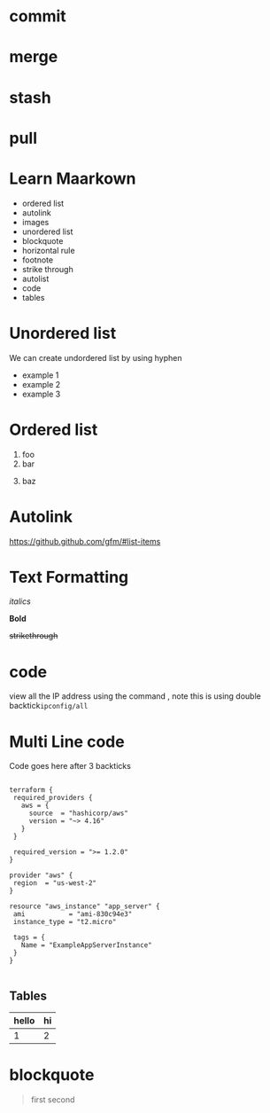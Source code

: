 # commit

# merge

# stash

# pull

# Learn Maarkown
- ordered list
- autolink
- images
- unordered list
- blockquote
- horizontal rule
- footnote
- strike through
- autolist
- code
- tables

# Unordered list  

We can create undordered list by using hyphen 
- example 1
- example 2 
- example 3 

# Ordered list 
1. foo
2. bar
3) baz


#  Autolink 
https://github.github.com/gfm/#list-items

# Text Formatting 

*italics*

**Bold**

~~strikethrough~~

# code

view all the IP address using the command , note this is using double 
 backtick``ipconfig/all``


 # Multi Line code 

Code goes here after 3 backticks
 ```

terraform {
  required_providers {
    aws = {
      source  = "hashicorp/aws"
      version = "~> 4.16"
    }
  }

  required_version = ">= 1.2.0"
}

provider "aws" {
  region  = "us-west-2"
}

resource "aws_instance" "app_server" {
  ami           = "ami-830c94e3"
  instance_type = "t2.micro"

  tags = {
    Name = "ExampleAppServerInstance"
  }
}


 ````


 ## Tables 
 |hello|hi|
 |---|---|
 |1|2|


 # blockquote
 > first 
   > second
   